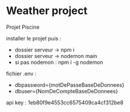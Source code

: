 # Weather project
 Projet Piscine
 
installer le projet puis : 
 - dossier serveur -> npm i 
 - dossier serveur -> nodemon main
 - si pas nodemon : npm i -g nodemon

fichier .env : 
 - dbpassword={motDePasseBaseDeDonnees}
 - dbuser={NomDeCompteBaseDeDonnees}

api key : 1eb80f9e4553cc6575409ca4cf312be8

